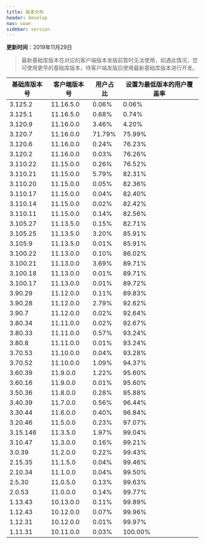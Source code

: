 ```yaml
---
title: 版本分布
header: develop
nav: swan
sidebar: version
---
```

**更新时间**：2019年11月29日

> 最新基础库版本在对应的客户端版本发版前暂时无法使用，如遇此情况，您可使用更早的基础库版本，待客户端发版后使用最新基础库版本进行开发。
 
|基础库版本号|客户端版本号|用户占比|设置为最低版本的用户覆盖率|
|---|---|---|---|
|3.125.2|11.16.5.0|0.06%|0.06%|
|3.125.1|11.16.5.0|0.68%|0.74%|
|3.120.9|11.16.0.0|3.46%|4.20%|
|3.120.7|11.16.0.0|71.79%|75.99%|
|3.120.6|11.16.0.0|0.24%|76.23%|
|3.120.2|11.16.0.0|0.03%|76.26%|
|3.110.22|11.15.0.0|0.26%|76.52%|
|3.110.21|11.15.0.0|5.79%|82.31%|
|3.110.20|11.15.0.0|0.05%|82.36%|
|3.110.17|11.15.0.0|0.04%|82.40%|
|3.110.14|11.15.0.0|0.02%|82.42%|
|3.110.11|11.15.0.0|0.14%|82.56%|
|3.105.27|11.13.5.0|0.15%|82.71%|
|3.105.25|11.13.5.0|3.20%|85.91%|
|3.105.9|11.13.5.0|0.01%|85.91%|
|3.100.22|11.13.0.0|0.10%|86.02%|
|3.100.21|11.13.0.0|3.69%|89.71%|
|3.100.18|11.13.0.0|0.01%|89.71%|
|3.100.17|11.13.0.0|0.01%|89.72%|
|3.90.29|11.12.0.0|0.11%|89.83%|
|3.90.28|11.12.0.0|2.79%|92.62%|
|3.90.7|11.12.0.0|0.02%|92.64%|
|3.80.34|11.11.0.0|0.02%|92.67%|
|3.80.33|11.11.0.0|0.57%|93.24%|
|3.80.8|11.11.0.0|0.01%|93.24%|
|3.70.53|11.10.0.0|0.04%|93.28%|
|3.70.52|11.10.0.0|1.09%|94.37%|
|3.60.39|11.9.0.0|1.22%|95.60%|
|3.60.16|11.9.0.0|0.01%|95.60%|
|3.50.36|11.8.0.0|0.28%|95.88%|
|3.40.39|11.7.0.0|0.56%|96.44%|
|3.30.44|11.6.0.0|0.40%|96.84%|
|3.20.46|11.5.0.0|0.23%|97.07%|
|3.15.146|11.3.5.0|1.97%|99.04%|
|3.10.47|11.3.0.0|0.16%|99.21%|
|3.0.39|11.2.0.0|0.22%|99.43%|
|2.15.35|11.1.5.0|0.04%|99.46%|
|2.10.34|11.1.0.0|0.04%|99.50%|
|2.5.30|11.0.5.0|0.13%|99.63%|
|2.0.53|11.0.0.0|0.14%|99.77%|
|1.13.43|10.13.0.0|0.11%|99.89%|
|1.12.43|10.12.0.0|0.07%|99.96%|
|1.12.31|10.12.0.0|0.01%|99.97%|
|1.11.31|10.11.0.0|0.03%|100.00%|